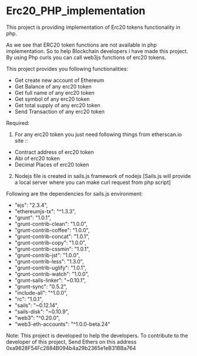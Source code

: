 # Erc20_PHP_implementation
This project is providing implementation of Erc20 tokens functionality in php.

As we see that ERC20 token functions are not available in php implementation. So to help Blockchain developers i have made this project.
By using Php curls you can call web3js functions of erc20 tokens.

This project provides you following functionalities:
* Get create new account of Ethereum
* Get Balance of any erc20 token
* Get full name of any erc20 token
* Get symbol of any erc20 token
* Get total supply of any erc20 token
* Send Transaction of any erc20 token

Required:
1. For any erc20 token you just need following things from etherscan.io site ::
* Contract address of erc20 token
* Abi of erc20 token
* Decimal Places of erc20 token
2. Nodejs file is created in sails.js framework of nodejs [Sails.js will provide a local server where you can make curl request from php script]


Following are the dependencies for sails.js environment:
  *  "ejs": "2.3.4",
  * "ethereumjs-tx": "^1.3.3",
  * "grunt": "1.0.1",
  * "grunt-contrib-clean": "1.0.0",
  * "grunt-contrib-coffee": "1.0.0",
  * "grunt-contrib-concat": "1.0.1",
  * "grunt-contrib-copy": "1.0.0",
  * "grunt-contrib-cssmin": "1.0.1",
  * "grunt-contrib-jst": "1.0.0",
  * "grunt-contrib-less": "1.3.0",
  * "grunt-contrib-uglify": "1.0.1",
  * "grunt-contrib-watch": "1.0.0",
  * "grunt-sails-linker": "~0.10.1",
  * "grunt-sync": "0.5.2",
  * "include-all": "^1.0.0",
  * "rc": "1.0.1",
  * "sails": "~0.12.14",
  * "sails-disk": "~0.10.9",
  * "web3": "^0.20.0",
  * "web3-eth-accounts": "^1.0.0-beta.24"
  
  
  
Note:
This project is developed to help the developers.
To contribute to the developer of this project, Send Ethers on this address
0xa9828F54Fc2884B094b4a29b2365e1eB31BBa764


